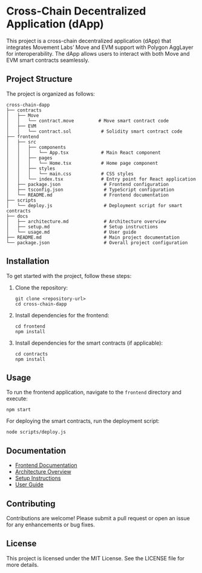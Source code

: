 # Cross-Chain Decentralized Application (dApp)

This project is a cross-chain decentralized application (dApp) that integrates Movement Labs’ Move and EVM support with Polygon AggLayer for interoperability. The dApp allows users to interact with both Move and EVM smart contracts seamlessly.

## Project Structure

The project is organized as follows:

```
cross-chain-dapp
├── contracts
│   ├── Move
│   │   └── contract.move         # Move smart contract code
│   ├── EVM
│   │   └── contract.sol           # Solidity smart contract code
├── frontend
│   ├── src
│   │   ├── components
│   │   │   └── App.tsx            # Main React component
│   │   ├── pages
│   │   │   └── Home.tsx           # Home page component
│   │   ├── styles
│   │   │   └── main.css           # CSS styles
│   │   └── index.tsx              # Entry point for React application
│   ├── package.json                # Frontend configuration
│   ├── tsconfig.json               # TypeScript configuration
│   └── README.md                   # Frontend documentation
├── scripts
│   └── deploy.js                   # Deployment script for smart contracts
├── docs
│   ├── architecture.md             # Architecture overview
│   ├── setup.md                    # Setup instructions
│   └── usage.md                    # User guide
├── README.md                       # Main project documentation
└── package.json                    # Overall project configuration
```

## Installation

To get started with the project, follow these steps:

1. Clone the repository:
   ```
   git clone <repository-url>
   cd cross-chain-dapp
   ```

2. Install dependencies for the frontend:
   ```
   cd frontend
   npm install
   ```

3. Install dependencies for the smart contracts (if applicable):
   ```
   cd contracts
   npm install
   ```

## Usage

To run the frontend application, navigate to the `frontend` directory and execute:
```
npm start
```

For deploying the smart contracts, run the deployment script:
```
node scripts/deploy.js
```

## Documentation

- [Frontend Documentation](frontend/README.md)
- [Architecture Overview](docs/architecture.md)
- [Setup Instructions](docs/setup.md)
- [User Guide](docs/usage.md)

## Contributing

Contributions are welcome! Please submit a pull request or open an issue for any enhancements or bug fixes.

## License

This project is licensed under the MIT License. See the LICENSE file for more details.